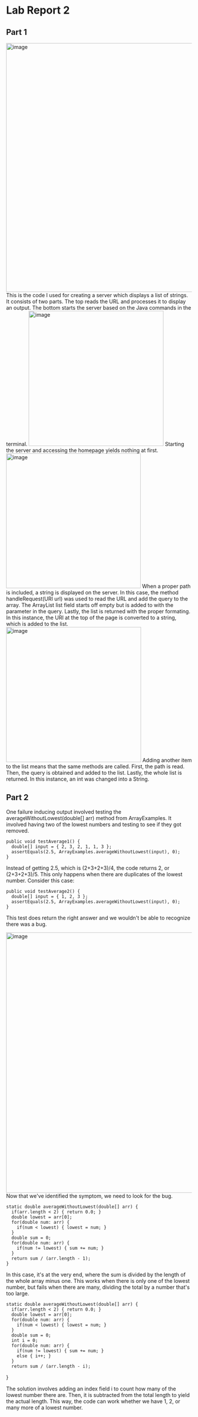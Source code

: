 # Lab Report 2

## Part 1
<img width="674" alt="image" src="https://user-images.githubusercontent.com/130080125/234159834-c34c6673-bd73-46b5-b11c-0aad01b8d978.png">
This is the code I used for creating a server which displays a list of strings. It consists of two parts. The top reads the URL and processes it to display an output. The bottom starts the server based on the Java commands in the terminal.

<img width="366" alt="image" src="https://user-images.githubusercontent.com/130080125/234160780-94960c7e-8b58-4501-95d9-77d29588413f.png">
Starting the server and accessing the homepage yields nothing at first.
<img width="365" alt="image" src="https://user-images.githubusercontent.com/130080125/234161063-0973cd7b-035d-4902-aadd-d789345bde2a.png">
When a proper path is included, a string is displayed on the server. In this case, the method handleRequest(URI url) was used to read the URL and add the query to the array. The ArrayList list field starts off empty but is added to with the parameter in the query. Lastly, the list is returned with the proper formating. In this instance, the URI at the top of the page is converted to a string, which is added to the list.
<img width="366" alt="image" src="https://user-images.githubusercontent.com/130080125/234162563-e845e1ea-a0e5-422e-a422-2da97f31ae65.png">
Adding another item to the list means that the same methods are called. First, the path is read. Then, the query is obtained and added to the list. Lastly, the whole list is returned. In this instance, an int was changed into a String. 

## Part 2
One failure inducing output involved testing the averageWithoutLowest(double[] arr) method from ArrayExamples. It involved having two of the lowest numbers and testing to see if they got removed.

    public void testAverage1() {
      double[] input = { 2, 3, 2, 1, 1, 3 };
      assertEquals(2.5, ArrayExamples.averageWithoutLowest(input), 0);
    }
    
Instead of getting 2.5, which is (2+3+2+3)/4, the code returns 2, or (2+3+2+3)/5. This only happens when there are duplicates of the lowest number. Consider this case:

    public void testAverage2() {
      double[] input = { 1, 2, 3 };
      assertEquals(2.5, ArrayExamples.averageWithoutLowest(input), 0);
    }
    
This test does return the right answer and we wouldn't be able to recognize there was a bug.

<img width="705" alt="image" src="https://user-images.githubusercontent.com/130080125/234165913-e7fe34b8-667c-4d85-a908-492894d76199.png">
Now that we've identified the symptom, we need to look for the bug.

    static double averageWithoutLowest(double[] arr) {
      if(arr.length < 2) { return 0.0; }
      double lowest = arr[0];
      for(double num: arr) {
        if(num < lowest) { lowest = num; }
      }
      double sum = 0;
      for(double num: arr) {
        if(num != lowest) { sum += num; }
      }
      return sum / (arr.length - 1);
    }
    
In this case, it's at the very end, where the sum is divided by the length of the whole array minus one. This works when there is only one of the lowest number, but fails when there are many, dividing the total by a number that's too large. 

    static double averageWithoutLowest(double[] arr) {
      if(arr.length < 2) { return 0.0; }
      double lowest = arr[0];
      for(double num: arr) {
        if(num < lowest) { lowest = num; }
      }
      double sum = 0;
      int i = 0;
      for(double num: arr) {
        if(num != lowest) { sum += num; }
        else { i++; }
      }
      return sum / (arr.length - i);
  }

The solution involves adding an index field i to count how many of the lowest number there are. Then, it is subtracted from the total length to yield the actual length. This way, the code can work whether we have 1, 2, or many more of a lowest number.
